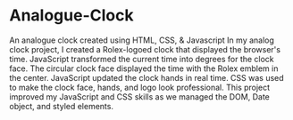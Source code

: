 # Analogue-Clock
An analogue clock created using HTML, CSS, &amp; Javascript
In my analog clock project, I created a Rolex-logoed clock that displayed the browser's time. JavaScript transformed the current time into degrees for the clock face. The circular clock face displayed the time with the Rolex emblem in the center. JavaScript updated the clock hands in real time. CSS was used to make the clock face, hands, and logo look professional. This project improved my JavaScript and CSS skills as we managed the DOM, Date object, and styled elements.
